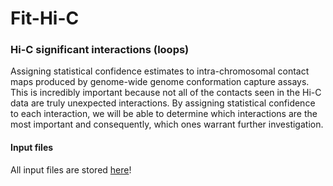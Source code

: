 # Fit-Hi-C 
### Hi-C significant interactions (loops)
Assigning statistical confidence estimates to intra-chromosomal contact maps produced by genome-wide genome conformation capture assays. This is incredibly important because not all of the contacts seen in the Hi-C data are truly unexpected interactions. By assigning statistical confidence to each interaction, we will be able to determine which interactions are the most important and consequently, which ones warrant further investigation.

#### Input files  
All input files are stored [here](https://drive.google.com/drive/folders/1BQqWQEaKeKGBpHPsteae0Vathg7TQvXw?usp=share_linkhttps://drive.google.com/drive/folders/1QAOqwlfwmzD62U6bcCAXf9pdjis1KMXr?usp=sharing)!